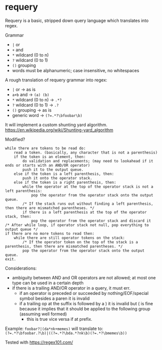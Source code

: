 # requery

Requery is a basic, stripped down query language which translates into regex.

Grammar
- `|` or
- `+` and
- `*` wildcard (0 to n)
- `?` wildcard (0 to 1)
- `()` grouping
- words must be alphanumeric; case insensitive, no whitespaces

A rough translation of requery grammar into regex:

- `|` or -> as is
- `a+b` and -> `(a) (b)`
- `*` wildcard (0 to n) -> `.*?`
- `?` wildcard (0 to 1) -> `.?`
- `()` grouping -> as is
- generic word -> `(?=.*?\bfoobar\b)`

It will implement a custom shunting yard algorithm.
https://en.wikipedia.org/wiki/Shunting-yard_algorithm

Modified?
```
while there are tokens to be read do:
    read a token. (basically, any character that is not a parenthesis)
    if the token is an element, then:
        do validation and replacements; (may need to lookahead if it ends or starts with an AND/OR operator)
        push it to the output queue.     
    else if the token is a left parenthesis, then:
        push it onto the operator stack.
    else if the token is a right parenthesis, then:
        while the operator at the top of the operator stack is not a left parenthesis:
            pop the operator from the operator stack onto the output queue.
        /* If the stack runs out without finding a left parenthesis, then there are mismatched parentheses. */
        if there is a left parenthesis at the top of the operator stack, then:
            pop the operator from the operator stack and discard it
/* After while loop, if operator stack not null, pop everything to output queue */
if there are no more tokens to read then:
    while there are still operator tokens on the stack:
        /* If the operator token on the top of the stack is a parenthesis, then there are mismatched parentheses. */
        pop the operator from the operator stack onto the output queue.
exit.
```

Considerations:
- ambiguity between AND and OR operators are not allowed; at most one type can be used in a certain depth
- if there is a trailing AND/OR operator in a query, it must err.
  - if an operator is preceded or succeeded by nothing/EOF/special symbol besides a paren it is invalid
  - if a trailing op at the suffix is followed by a ) it is invalid but ( is fine because it implies that it should be applied to the following group (assuming well formed)
    - this is true vice versa if at prefix.
    

Example: 
`foobar?|(da*nk+memes)` will translate to:   
`(?=.*?\bfoobar.?\b)|((?=.*?\bda.*?nk\b)(?=.*?\bmemes\b))`

Tested with https://regex101.com/

